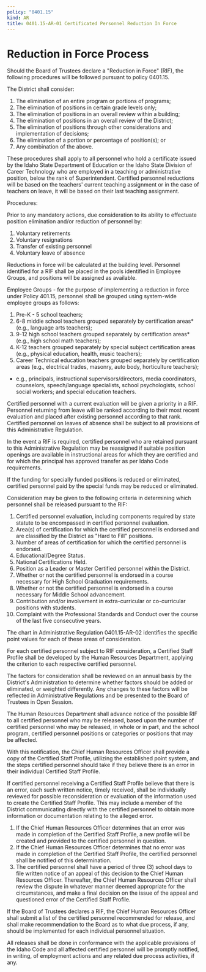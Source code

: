 ```yaml
---
policy: "0401.15"
kind: AR
title: 0401.15-AR-01 Certificated Personnel Reduction In Force
---
```


# Reduction in Force Process

Should the Board of Trustees declare a "Reduction in Force" (RIF), the following procedures will be followed pursuant to policy 0401.15.

The District shall consider:

1.  The elimination of an entire program or portions of programs;
1.  The elimination of positions in certain grade levels only;
1.  The elimination of positions in an overall review within a building;
1.  The elimination of positions in an overall review of the District;
1.  The elimination of positions through other considerations and implementation of decisions;
1.  The elimination of a portion or percentage of position(s); or
1.  Any combination of the above.

These procedures shall apply to all personnel who hold a certificate issued by the Idaho State Department of Education or the Idaho State Division of Career Technology who are employed in a teaching or administrative position, below the rank of Superintendent.   Certified personnel reductions will be based on the teachers' current teaching assignment or in the case of teachers on leave, it will be based on their last teaching assignment.

Procedures:

Prior to any mandatory actions, due consideration to its ability to effectuate position elimination and/or reduction of personnel by:

1.  Voluntary retirements
1.  Voluntary resignations
1.  Transfer of existing personnel 
1.  Voluntary leave of absence

Reductions in force will be calculated at the building level.  Personnel identified for a RIF shall be placed in the pools identified in Employee Groups, and positions will be assigned as available.

Employee Groups - for the purpose of implementing a reduction in force under Policy 401.15, personnel shall be grouped using system-wide employee groups as follows:

1.  Pre-K - 5 school teachers;
1.  6-8 middle school teachers grouped separately by certification areas*  (e.g., language arts teachers);
1.  9-12 high school teachers grouped separately by certification areas* (e.g., high school math teachers);
1.  K-12 teachers grouped separately by special subject certification areas (e.g., physical education, health, music teachers);
1.  Career Technical education teachers grouped separately by certification areas (e.g., electrical trades, masonry, auto body, horticulture teachers);

* e.g., principals, instructional supervisors/directors, media coordinators, counselors, speech/language specialists, school psychologists, school social workers; and special education teachers.


Certified personnel with a current evaluation will be given a priority in a RIF.  Personnel returning from leave will be ranked according to their most recent evaluation and placed after existing personnel according to that rank.   Certified personnel on leaves of absence shall be subject to all provisions of this Administrative Regulation.

In the event a RIF is required, certified personnel who are retained pursuant to this Administrative Regulation may be reassigned if suitable position openings are available in instructional areas for which they are certified and for which the principal has approved transfer as per Idaho Code requirements.

If the funding for specially funded positions is reduced or eliminated, certified personnel paid by the special funds may be reduced or eliminated.

Consideration may be given to the following criteria in determining which personnel shall be released pursuant to the RIF:

1.  Certified personnel evaluation, including components required by state statute to be encompassed in certified personnel evaluation.
1.  Area(s) of certification for which the certified personnel is endorsed and are classified by the District as "Hard to Fill" positions.
1.  Number of areas of certification for which the certified personnel is endorsed.
1.  Educational/Degree Status.
1.  National Certifications Held.
1.  Position as a Leader or Master Certified personnel within the District.
1.  Whether or not the certified personnel is endorsed in a course necessary for High School Graduation requirements.
1.  Whether or not the certified personnel is endorsed in a course necessary for Middle School advancement.
1.   Contribution and/or involvement in extra-curricular or co-curricular positions with students.
1.  Complaint with the Professional Standards and Conduct over the course of the last five consecutive years.

The chart in Administrative Regulation 0401.15-AR-02 identifies the specific point values for each of these areas of consideration.

For each certified personnel subject to RIF consideration, a Certified Staff Profile shall be developed by the Human Resources Department, applying the criterion to each respective certified personnel.

The factors for consideration shall be reviewed on an annual basis by the District's Administration to determine whether factors should be added or eliminated, or weighted differently.  Any changes to these factors will be reflected in Administrative Regulations and be presented to the Board of Trustees in Open Session.

The Human Resources Department shall advance notice of the possible RIF to all certified personnel who may be released, based upon the number of certified personnel who may be released, in whole or in part, and the school program, certified personnel positions or categories or positions that may be affected.

With this notification, the Chief Human Resources Officer shall provide a copy of the Certified Staff Profile, utilizing the established point system, and the steps certified personnel should take if they believe there is an error in their individual Certified Staff Profile.

If certified personnel receiving a Certified Staff Profile believe that there is an error, each such written notice, timely received, shall be individually reviewed for possible reconsideration or evaluation of the information used to create the Certified Staff Profile.   This may include a member of the District communicating directly with the certified personnel to obtain more information or documentation relating to the alleged error.

1.  If the Chief Human Resources Officer determines that an error was made in completion of the Certified Staff Profile, a new profile will be created and provided to the certified personnel in question.
1.  If the Chief Human Resources Officer determines that no error was made in completion of the Certified Staff Profile, the certified personnel shall be notified of this determination.
1.  The certified personnel shall have a period of three (3) school days to file written notice of an appeal of this decision to the Chief Human Resources Officer.   Thereafter, the Chief Human Resources Officer shall review the dispute in whatever manner deemed appropriate for the circumstances, and make a final decision on the issue of the appeal and questioned error of the Certified Staff Profile.

If the Board of Trustees declares a RIF, the Chief Human Resources Officer shall submit a list of the certified personnel recommended for release, and shall make recommendation to the Board as to what due process, if any, should be implemented for each individual personnel situation.

All releases shall be done in conformance with the applicable provisions of the Idaho Code and all affected certified personnel will be promptly notified, in writing, of employment actions and any related due process activities, if any.
